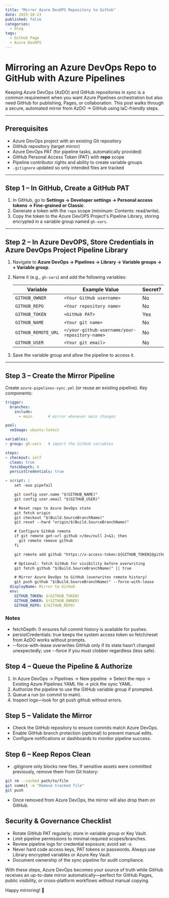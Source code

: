 ```yaml
---
title: "Mirror Azure DevOPS Repository to Github"
date: 2025-10-23
published: false
categories:
  - blog
tags:
  - Github Page
  - Azure DevOPS
---
```


# Mirroring an Azure DevOps Repo to GitHub with Azure Pipelines

Keeping Azure DevOps (AzDO) and GitHub repositories in sync is a common requirement when you want Azure Pipelines orchestration but also need GitHub for publishing, Pages, or collaboration. This post walks through a secure, automated mirror from AzDO → GitHub using IaC-friendly steps.

---

## Prerequisites

- Azure DevOps project with an existing Git repository
- GitHub repository (target mirror)
- Azure DevOps PAT (for pipeline tasks, automatically provided)
- GitHub Personal Access Token (PAT) with **repo** scope
- Pipeline contributor rights and ability to create variable groups
- `.gitignore` updated so only intended files are tracked

---

## Step 1 – In GitHub, Create a GitHub PAT

1. In GitHub, go to **Settings → Developer settings → Personal access tokens → Fine-grained or Classic**.
2. Generate a token with the `repo` scope (minimum: Contents: read/write).
3. Copy the token to the Azure DevOPS Project's Pipeline Library, storing encrypted in a variable group named `gh-vars`.

---

## Step 2 – In Azure DevOPS, Store Credentials in Azure DevOps Project Pipeline Library

1. Navigate to **Azure DevOps → Pipelines → Library → Variable groups → + Variable group**.
2. Name it (e.g., `gh-vars`) and add the following variables:

   | Variable        | Example Value                            | Secret? |
   |-----------------|------------------------------------------|---------|
   | `GITHUB_OWNER`  | `<Your GitHub username>`                 | No      |
   | `GITHUB_REPO`   | `<Your repository name>`                 | No      |
   | `GITHUB_TOKEN`  | `<GitHub PAT>`                           | Yes     |
   | `GITHUB_NAME`   | `<Your git name>`                        | No      |
   | `GITHUB_REMOTE_URL`   | `</your-github-username/your-repository-name>` | No      |
   | `GITHUB_USER`   | `<Your git email>`                       | No      |
   

3. Save the variable group and allow the pipeline to access it.

---

## Step 3 – Create the Mirror Pipeline

Create `azure-pipelines-sync.yml` (or reuse an existing pipeline). Key components:

```yaml
trigger:
  branches:
    include:
      - main       # mirror whenever main changes

pool:
  vmImage: ubuntu-latest

variables:
- group: gh-vars   # import the GitHub variables

steps:
- checkout: self
  clean: true
  fetchDepth: 0
  persistCredentials: true

- script: |
    set -euo pipefail

    git config user.name "$(GITHUB_NAME)"
    git config user.email "$(GITHUB_USER)"

    # Reset repo to Azure DevOps state
    git fetch origin
    git checkout "$(Build.SourceBranchName)"
    git reset --hard "origin/$(Build.SourceBranchName)"

    # Configure GitHub remote
    if git remote get-url github >/dev/null 2>&1; then
      git remote remove github
    fi

    git remote add github "https://x-access-token:${GITHUB_TOKEN}@github.com/${GITHUB_OWNER}/${GITHUB_REPO}.git"

    # Optional: fetch GitHub for visibility before overwriting
    git fetch github "$(Build.SourceBranchName)" || true

    # Mirror Azure DevOps to GitHub (overwrites remote history)
    git push github "$(Build.SourceBranchName)" --force-with-lease
  displayName: Mirror to GitHub
  env:
    GITHUB_TOKEN: $(GITHUB_TOKEN)
    GITHUB_OWNER: $(GITHUB_OWNER)
    GITHUB_REPO: $(GITHUB_REPO)
```
### Notes

- fetchDepth: 0 ensures full commit history is available for pushes.
- persistCredentials: true keeps the system access token so fetch/reset from AzDO works without prompts.
- --force-with-lease overwrites GitHub only if its state hasn’t changed unexpectedly; use --force if you must clobber regardless (less safe).

## Step 4 – Queue the Pipeline & Authorize

1. In Azure DevOps → Pipelines → New pipeline → Select the repo → Existing Azure Pipelines YAML file → pick the sync YAML.
2. Authorize the pipeline to use the GitHub variable group if prompted.
3. Queue a run (or commit to main).
4. Inspect logs—look for git push github without errors.

## Step 5 – Validate the Mirror

- Check the GitHub repository to ensure commits match Azure DevOps.
- Enable GitHub branch protection (optional) to prevent manual edits.
- Configure notifications or dashboards to monitor pipeline success.

## Step 6 – Keep Repos Clean

- .gitignore only blocks new files. If sensitive assets were committed previously, remove them from Git history:
```bash
git rm --cached path/to/file
git commit -m "Remove tracked file"
git push
```
- Once removed from Azure DevOps, the mirror will also drop them on GitHub.

## Security & Governance Checklist

- Rotate GitHub PAT regularly; store in variable group or Key Vault.
- Limit pipeline permissions to minimal required scopes/branches.
- Review pipeline logs for credential exposure; avoid set -x.
- Never hard code access keys, PAT tokens or passwords. Always use Library encrypted variables or Azure Key Vault.
- Document ownership of the sync pipeline for audit compliance.

With these steps, Azure DevOps becomes your source of truth while GitHub receives an up-to-date mirror automatically—perfect for GitHub Pages, public visibility, or cross-platform workflows without manual copying.

Happy mirroring! 🚀